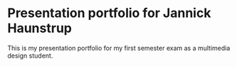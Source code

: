 # Presentation portfolio for Jannick Haunstrup
This is my presentation portfolio for my first semester exam as a multimedia design student.